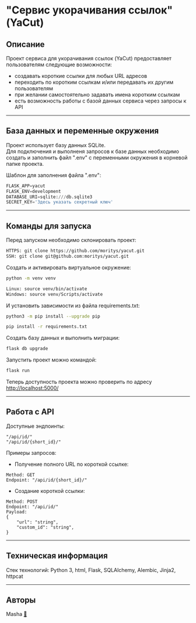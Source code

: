 # "Сервис укорачивания ссылок" (YaCut)

## Описание

Проект сервиса для укорачивания ссылок (YaCut) предоставляет пользователям следующие возможности:
  - создавать короткие ссылки для любых URL адресов
  - переходить по коротким ссылкам и/или передавать их другим пользователям
  - при желании самостоятельно задавать имена коротким ссылкам
  - есть возможность работы с базой данных сервиса через запросы к API

---
## База данных и переменные окружения

Проект использует базу данных SQLite.  
Для подключения и выполненя запросов к базе данных необходимо создать и заполнить файл ".env" с переменными окружения в корневой папке проекта.

Шаблон для заполнения файла ".env":
```python
FLASK_APP=yacut
FLASK_ENV=development
DATABASE_URI=sqlite:///db.sqlite3
SECRET_KEY='Здесь указать секретный ключ'
```

---
## Команды для запуска

Перед запуском необходимо склонировать проект:
```bash
HTTPS: git clone https://github.com/moritys/yacut.git
SSH: git clone git@github.com:moritys/yacut.git
```

Cоздать и активировать виртуальное окружение:
```bash
python -m venv venv
```
```bash
Linux: source venv/bin/activate
Windows: source venv/Scripts/activate
```

И установить зависимости из файла requirements.txt:
```bash
python3 -m pip install --upgrade pip
```
```bash
pip install -r requirements.txt
```

Создать базу данных и выполнить миграции:
```bash
flask db upgrade
```

Запустить проект можно командой:
```bash
flask run
```

Теперь доступность проекта можно проверить по адресу [http://localhost:5000/](http://localhost:5000/)

---
## Работа с API

Доступные эндпоинты:
```
"/api/id/"
"/api/id/{short_id}/"
```

Примеры запросов:
- Получение полного URL по короткой ссылке:
```
Method: GET
Endpoint: "/api/id/{short_id}/"
```

- Создание короткой ссылки:
```
Method: POST
Endpoint: "/api/id/"
Payload:
{
    "url": "string",
    "custom_id": "string",
}
```

---
## Техническая информация

Стек технологий: Python 3, html, Flask, SQLAlchemy, Alembic, Jinja2, httpcat

---
## Авторы

Masha [🍄](https://t.me/mori_tys)
